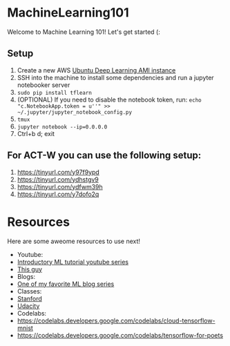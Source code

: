 # MachineLearning101

Welcome to Machine Learning 101! Let's get started (:

## Setup
1. Create a new AWS [Ubuntu Deep Learning AMI instance](https://aws.amazon.com/marketplace/pp/B06VSPXKDX)
2. SSH into the machine to install some dependencies and run a jupyter notebooker server
3. `sudo pip install tflearn`
4. (OPTIONAL) If you need to disable the notebook token, run: `echo "c.NotebookApp.token = u''" >> ~/.jupyter/jupyter_notebook_config.py` 
5. `tmux`
6. `jupyter notebook --ip=0.0.0.0`
7. Ctrl+b d; exit

## For ACT-W you can use the following setup:
1. https://tinyurl.com/y97f9ypd
2. https://tinyurl.com/ydhstgv9
3. https://tinyurl.com/ydfwm39h
4. https://tinyurl.com/y7dofo2q

# Resources
Here are some aweome resources to use next!
* Youtube:
 * [Introductory ML tutorial youtube series](https://www.youtube.com/watch?v=cKxRvEZd3Mw&list=PLOU2XLYxmsIIuiBfYad6rFYQU_jL2ryal&index=1)
 * [This guy](https://www.youtube.com/channel/UCWN3xxRkmTPmbKwht9FuE5A)
* Blogs:
 * [One of my favorite ML blog series](https://medium.com/@ageitgey/machine-learning-is-fun-80ea3ec3c471)
* Classes:
 * [Stanford](https://www.coursera.org/learn/machine-learning)
 * [Udacity](https://www.udacity.com/course/deep-learning--ud730)
* Codelabs:
 * https://codelabs.developers.google.com/codelabs/cloud-tensorflow-mnist
 * https://codelabs.developers.google.com/codelabs/tensorflow-for-poets
